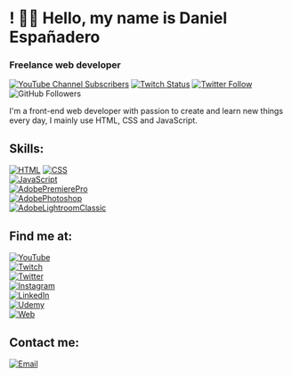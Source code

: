 # ! 👋🏻 Hello, my name is Daniel Españadero
### Freelance web developer

[![YouTube Channel Subscribers](https://img.shields.io/youtube/channel/subscribers/UCytSoY4twW6E-OoIPaP275g?style=social)](https://www.youtube.com/channel/UCytSoY4twW6E-OoIPaP275g?sub_confirmation=1)
[![Twitch Status](https://img.shields.io/twitch/status/iron-dif?style=social)](https://www.twitch.tv/iron_dif)
[![Twitter Follow](https://img.shields.io/twitter/follow/D_Espanadero?style=social)](https://twitter.com/D_Espanadero)
![GitHub Followers](https://img.shields.io/github/followers/DanielEspanadero?style=social)

I'm a front-end web developer with passion to create and learn new things every day, I mainly use HTML, CSS and JavaScript.

## Skills:
[![HTML](https://img.shields.io/badge/HTML-FF0000?style=for-the-badge&logo=html&logoColor=white&labelColor=101010)]()
[![CSS](https://img.shields.io/badge/CSS-006CB4?style=for-the-badge&logo=css&logoColor=white&labelColor=101010)]()
</br>
[![JavaScript](https://img.shields.io/badge/JavaScript-F7DF1E?style=for-the-badge&logo=javascript&logoColor=white&labelColor=101010)]()
</br>
[![AdobePremierePro](https://img.shields.io/badge/Adobe_Premiere_Pro-502665?style=for-the-badge&logo=adobepremierepro&logoColor=white&labelColor=101010)]()
</br>
[![AdobePhotoshop](https://img.shields.io/badge/Adobe_Photoshop-001D34?style=for-the-badge&logo=adobephotoshop&logoColor=white&labelColor=101010)]()
</br>
[![AdobeLightroomClassic](https://img.shields.io/badge/Adobe_LightroomClassic-2FA3F7?style=for-the-badge&logo=adobelightroom&logoColor=white&labelColor=101010)]()

## Find me at:
[![YouTube](https://img.shields.io/badge/YouTube-Dif-FF0000?style=for-the-badge&logo=youtube&logoColor=white&labelColor=101010)](https://www.youtube.com/channel/UCytSoY4twW6E-OoIPaP275g)
</br>
[![Twitch](https://img.shields.io/badge/Twitch-iron_dif-9146FF?style=for-the-badge&logo=twitch&logoColor=white&labelColor=101010)](https://twitch.tv/iron_dif)
</br>
[![Twitter](https://img.shields.io/badge/Twitter-@D_Espanadero-1DA1F2?style=for-the-badge&logo=twitter&logoColor=white&labelColor=101010)](https://twitter.com/D_Espanadero)
</br>
[![Instagram](https://img.shields.io/badge/Instagram-@danielespanadero-E4405F?style=for-the-badge&logo=instagram&logoColor=white&labelColor=101010)](https://www.instagram.com/danielespanadero/)
</br>
[![LinkedIn](https://img.shields.io/badge/LinkedIn-Daniel_Españadero-0077B5?style=for-the-badge&logo=linkedin&logoColor=white&labelColor=101010)](https://www.linkedin.com/in/daniel-espa%C3%B1adero-fern%C3%A1ndez-430266175/)
</br>
[![Udemy](https://img.shields.io/badge/Udemy-daniel_espanadero_fernandez-EC5252?style=for-the-badge&logo=udemy&logoColor=white&labelColor=101010)](https://www.udemy.com/user/daniel-espanadero-fernandez/)
</br>
[![Web](https://img.shields.io/badge/My_Website-daniel_espanadero.com-14a1f0?style=for-the-badge&logo=dev.to&logoColor=white&labelColor=101010)](https://daniel-espanadero.com)
</br>

## Contact me:
[![Email](https://img.shields.io/badge/developer@daniel_espanadero.com-my_personal_email-D14836?style=for-the-badge&logo=gmail&logoColor=white&labelColor=101010)](mailto:developer@daniel-espanadero.com)
